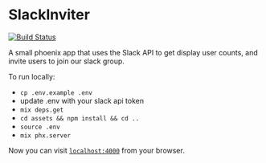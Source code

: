 # SlackInviter

[![Build Status](https://travis-ci.org/syracuseio/slack_inviter.svg?branch=master)](https://travis-ci.org/syracuseio/slack_inviter)

A small phoenix app that uses the Slack API to get display user counts, and invite users to join our slack group.

To run locally:
* `cp .env.example .env`
* update .env with your slack api token
* `mix deps.get`
* `cd assets && npm install && cd ..`
* `source .env`
* `mix phx.server`

Now you can visit [`localhost:4000`](http://localhost:4000) from your browser.

